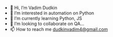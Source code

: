 - 👋 Hi, I’m Vadim Dudkin
- 👀 I’m interested in automation on Python
- 🌱 I’m currently learning Python, JS
- 💞️ I’m looking to collaborate on QA...
- 📫 How to reach me dudkinvadim4@gmail.com

<!---
VadimDud/VadimDud is a ✨ special ✨ repository because its `README.md` (this file) appears on your GitHub profile.
You can click the Preview link to take a look at your changes.
--->
